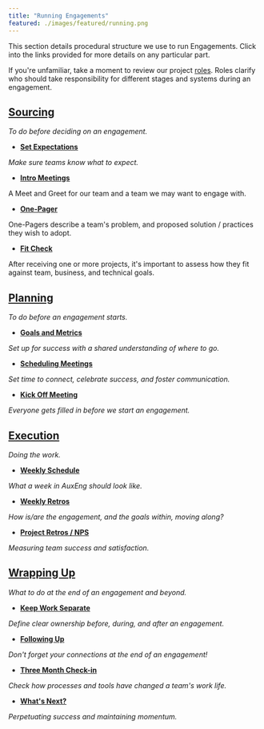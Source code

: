 ```yaml
---
title: "Running Engagements"
featured: ./images/featured/running.png
---
```


This section details procedural structure we use to run Engagements. Click into
the links provided for more details on any particular part.

If you're unfamiliar, take a moment to review our project [roles](./roles).
Roles clarify who should take responsibility for different stages and systems
during an engagement.

## [Sourcing](./sourcing)

_To do before deciding on an engagement._

- **[Set Expectations](./expectations)**

_Make sure teams know what to expect._

- **[Intro Meetings](./sourcing#intro-meetings)**

A Meet and Greet for our team and a team we may want to engage with.

- **[One-Pager](./sourcing#one-pager)**

One-Pagers describe a team's problem, and proposed solution / practices they
wish to adopt.

- **[Fit Check](./sourcing#checking-project-fit)**

After receiving one or more projects, it's important to assess how they fit
against team, business, and technical goals.

## [Planning](./planning)

_To do before an engagement starts._

- **[Goals and Metrics](./planning#goals-and-metrics)**

_Set up for success with a shared understanding of where to go._

- **[Scheduling Meetings](./planning#scheduling-meetings)**

_Set time to connect, celebrate success, and foster communication._

- **[Kick Off Meeting](./planning#kick-off-meeting)**

_Everyone gets filled in before we start an engagement._

## [Execution](./executing)

_Doing the work._

- **[Weekly Schedule](./executing#weekly-schedule)**

_What a week in AuxEng should look like._

- **[Weekly Retros](./executing#weekly-retros)**

_How is/are the engagement, and the goals within, moving along?_

- **[Project Retros / NPS](./executing#project-retros)**

_Measuring team success and satisfaction._

## [Wrapping Up](./wrapping-up)

_What to do at the end of an engagement and beyond._

- **[Keep Work Separate](./wrapping-up#keep-work-separate)**

_Define clear ownership before, during, and after an engagement._

- **[Following Up](./wrapping-up#following-up)**

_Don't forget your connections at the end of an engagement!_

- **[Three Month Check-in](./wrapping-up#three-month-check-in)**

_Check how processes and tools have changed a team's work life._

- **[What's Next?](./wrapping-up#whats-next)**

_Perpetuating success and maintaining momentum._
